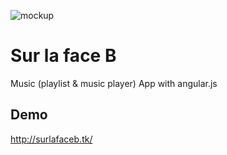 ![mockup](http://img15.hostingpics.net/pics/983086Capturedecran20160224a000244.png)

# Sur la face B
Music (playlist & music player) App with angular.js

## Demo

http://surlafaceb.tk/

